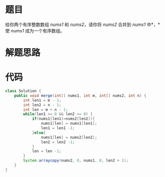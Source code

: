 # 题目

给你两个有序整数数组 *nums1* 和 *nums2*，请你将 *nums2* 合并到 *nums1* 中*，*使 *nums1* 成为一个有序数组。

# 解题思路

# 代码

```java
class Solution {
    public void merge(int[] nums1, int m, int[] nums2, int n) {
        int len1 = m - 1;
        int len2 = n - 1;
        int len = m + n - 1;
        while(len1 >= 0 && len2 >= 0) {
            if(nums1[len1]>nums2[len2]){
                nums1[len] = nums1[len1];
                len1 = len1 -1;      
            }else{
                nums1[len] = nums2[len2];
                len2 = len2 -1;  
            }
            len = len -1;
        }
        System.arraycopy(nums2, 0, nums1, 0, len2 + 1);
    }
}
```

